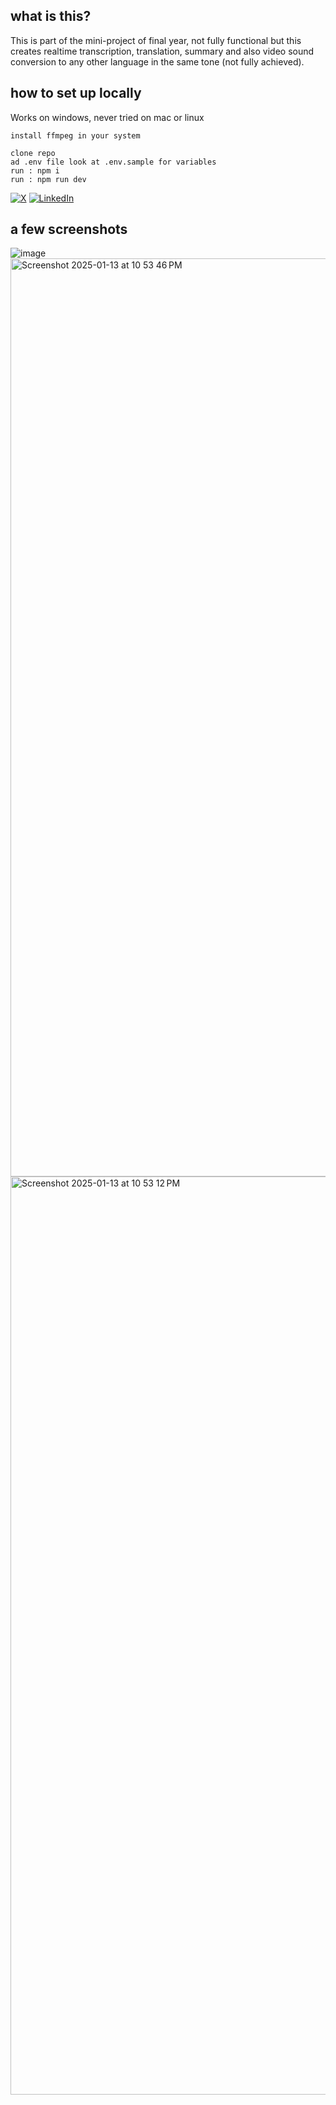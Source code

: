 ## what is this?
This is part of the mini-project of final year, not fully functional but this creates realtime transcription, translation, summary and also video sound conversion to any other language in the same tone (not fully achieved).

## how to set up locally

Works on windows, never tried on mac or linux

```
install ffmpeg in your system
 
clone repo
ad .env file look at .env.sample for variables
run : npm i
run : npm run dev
```

[![X](https://img.shields.io/badge/PushkarYadavIn-%23000000.svg?logo=X&logoColor=white&style=for-the-badge)](https://x.com/PushkarYadavIn) 
[![LinkedIn](https://img.shields.io/badge/pushkarydv-%230077B5.svg?logo=linkedin&logoColor=white&style=for-the-badge)](https://www.linkedin.com/in/pushkarydv/)

## a few screenshots

![image](https://github.com/user-attachments/assets/a96a3107-92e0-4e12-94d9-0b6482d185b3)
<img width="1469" alt="Screenshot 2025-01-13 at 10 53 46 PM" src="https://github.com/user-attachments/assets/2149b9f9-dcd2-40fb-b27c-428a8a5e5486" />
<img width="1469" alt="Screenshot 2025-01-13 at 10 53 12 PM" src="https://github.com/user-attachments/assets/18983a67-b349-4005-abf6-18d91f858d57" />

